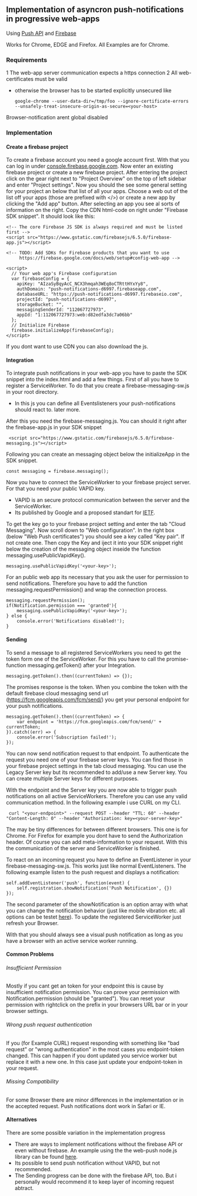 ## Implementation of asyncron push-notifications in progressive web-apps

Using [Push API](https://www.w3.org/TR/push-api/)
and [Firebase](https://firebase.google.com/docs)

Works for Chrome, EDGE and Firefox. All Examples are for Chrome.

### Requirements

1 The web-app server communication expects a https connection
2 All web-certificates must be valid
  * otherwise the browser has to be started explicitly unsecured like
    
    `google-chrome --user-data-dir=/tmp/foo --ignore-certificate-errors --unsafely-treat-insecure-origin-as-secure=<your-host>`

Browser-notification arent global disabled

### Implementation

#### Create a firebase project

To create a firebase account you need a google account first. 
With that you can log in under [console.firebase.google.com](https://console.firebase.google.com).
Now enter an existing firebase project or create a new firebase project.
After entering the project click on the gear right next to "Project Overview" on the top of left sidebar and enter "Project settings".
Now you should the see some general setting for your project an below that list of all your apps.
Choose a web out of the list off your apps (those are prefixed with </>) or create a new app by clicking the "Add app" button.
After selecting an app you see al sorts of information on the right.
Copy the CDN html-code on right under "Firebase SDK snippet". It should look like this:

    <!-- The core Firebase JS SDK is always required and must be listed first -->
    <script src="https://www.gstatic.com/firebasejs/6.5.0/firebase-app.js"></script>
    
    <!-- TODO: Add SDKs for Firebase products that you want to use
         https://firebase.google.com/docs/web/setup#config-web-app -->
    
    <script>
      // Your web app's Firebase configuration
      var firebaseConfig = {
        apiKey: "AIzaSyBqyAcC_NCX3hmqah3WEq8oCTRttHYxYy8",
        authDomain: "push-notifications-d6997.firebaseapp.com",
        databaseURL: "https://push-notifications-d6997.firebaseio.com",
        projectId: "push-notifications-d6997",
        storageBucket: "",
        messagingSenderId: "112067727973",
        appId: "1:112067727973:web:d82edfa3dc7a06bb"
      };
      // Initialize Firebase
      firebase.initializeApp(firebaseConfig);
    </script>
    
If you dont want to use CDN you can also download the js.

#### Integration

To integrate push notifications in your web-app you have to paste the SDK snippet into the index.html and add a few things.
First of all you have to register a ServiceWorker.
To do that you create a firebase-messaging-sw.js in your root directory.
- In this js you can define all Eventslisteners your push-notifications should react to. later more.

After this you need the firebase-messaging.js.
You can should it right after the firebase-app.js in your SDK snippet

     <script src="https://www.gstatic.com/firebasejs/6.5.0/firebase-messaging.js"></script>
     
Following you can create an messaging object below the initializeApp in the SDK snippet.

    const messaging = firebase.messaging();

Now you have to connect the ServiceWorker to your firebase project server.
For that you need your public VAPID key.
- VAPID is an secure protocol communication between the server and the ServiceWorker.
- Its published by Google and a proposed standart for [IETF](https://www.rfc-editor.org/info/rfc8292).

To get the key go to your firebase project setting and enter the tab "Cloud Messaging".
Now scroll down to "Web configuration".
In the right box (below "Web Push certificates") you should see a key called "Key pair".
If not create one.
Then copy the Key and iject it into your SDK snippet right below the creation of the messaging object inseide the function messaging.usePublicVapidKey().

    messaging.usePublicVapidKey('<your-key>');

For an public web app its necessary that you ask the user for permission to send notifications.
Therefore you have to add the function messaging.requestPermission() and wrap the connection process.

    messaging.requestPermission();
    if(Notification.permission === 'granted'){
        messaging.usePublicVapidKey('<your-key>');
    } else {
        console.error('Notifications disabled!');
    }

#### Sending

To send a message to all registered ServiceWorkers you need to get the token form one of the ServiceWorker.
For this you have to call the promise-function messaging.getToken() after your Integration.

    messaging.getToken().then((currentToken) => {});

The promises response is the token.
When you combine the token with the default firebase cloud messaging send url (https://fcm.googleapis.com/fcm/send/) you get your personal endpoint for your push notifications.

    messaging.getToken().then((currentToken) => {
        var endpoint = 'https://fcm.googleapis.com/fcm/send/' + currentToken;
    }).catch((err) => {
        console.error('Subscription failed!');
    });

You can now send notification request to that endpoint.
To authenticate the request you need one of your firebase server keys.
You can find those in your firebase project settings in the tab cloud messaging.
You can use the Legacy Server key but its recommended to add/use a new Server key.
You can create multiple Server keys for different purposes.

With the endpoint and the Server key you are now able to trigger push notifications on all active ServiceWorkers.
Therefore you can use any valid communication method.
In the following example i use CURL on my CLI.

     curl "<your-endpoint>" --request POST --header "TTL: 60" --header "Content-Length: 0" --header "Authorization: key=<your-server-key>"

The may be tiny differences for between different browsers.
This one is for Chrome. For Firefox for example you dont have to send the Authorization header.
Of course you can add meta-information to your request.
With this the communication of the server and ServiceWorker is finished.

To react on an incoming request you have to define an EventListener in your firebase-messaging-sw.js.
This works just like normal EventListeners.
The following example listen to the push request and displays a notification:

    self.addEventListener('push', function(event) {
        self.registration.showNotification('Push Notification', {})
    });

The second parameter of the showNotification is an option array with what you can change the notification behavior (just like mobile vibration etc. all options can be testet [here](https://tests.peter.sh/notification-generator/)).
To update the registered ServiceWorker just refresh your Browser.

With that you should always see a visual push notification as long as you have a browser with an active service worker running.


#### Common Problems

###### Insufficient Permission
Mostly if you cant get an token for your endpoint this is cause by insufficient notification permission.
You can prove your permission with Notification.permission (should be "granted").
You can reset your permission with rightclick on the prefix in your browsers URL bar or in your browser settings.

###### Wrong push request authentication
If you (for Example CURL) request responding with something like "bad request" or "wrong authentication" in the most cases you endpoint-token changed.
This can happen if you dont updated you service worker but replace it with a new one.
In this case just update your endpoint-token in your request.

###### Missing Compatibility
For some Browser there are minor differences in the implementation or in the accepted request.
Push notifications dont work in Safari or IE.

#### Alternatives

There are some possible variation in the implementation progress

- There are ways to implement notifications without the firebase API or even without firebase.
An example using the the web-push node.js library can be found [here](https://developers.google.com/web/ilt/pwa/introduction-to-push-notifications#vapid).
- Its possible to send push notification without VAPID, but not recommended.
- The Sending progress can be done with the firebase API, too. But i personally would recommend it to keep layer of incoming request abtract.








